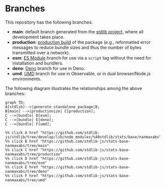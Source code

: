 <!--

@license Apache-2.0

Copyright (c) 2022 The Stdlib Authors.

Licensed under the Apache License, Version 2.0 (the "License");
you may not use this file except in compliance with the License.
You may obtain a copy of the License at

    http://www.apache.org/licenses/LICENSE-2.0

Unless required by applicable law or agreed to in writing, software
distributed under the License is distributed on an "AS IS" BASIS,
WITHOUT WARRANTIES OR CONDITIONS OF ANY KIND, either express or implied.
See the License for the specific language governing permissions and
limitations under the License.

-->

# Branches

This repository has the following branches:

-   **main**: default branch generated from the [stdlib project][stdlib-url], where all development takes place.
-   **production**: [production build][production-url] of the package (e.g., reformatted error messages to reduce bundle sizes and thus the number of bytes transmitted over a network).
-   **esm**: [ES Module][esm-url] branch for use via a `script` tag without the need for installation and bundlers.
-   **deno**: [Deno][deno-url] branch for use in Deno.
-   **umd**: [UMD][umd-url] branch for use in Observable, or in dual browser/Node.js environments.

The following diagram illustrates the relationships among the above branches:

```mermaid
graph TD;
A[stdlib]-->|generate standalone package|B;
B[main] -->|productionize| C[production];
C -->|bundle| D[esm];
C -->|bundle| E[deno];
C -->|bundle| F[umd];

%% click A href "https://github.com/stdlib-js/stdlib/tree/develop/lib/node_modules/%40stdlib/stats/base/nanmaxabs"
%% click B href "https://github.com/stdlib-js/stats-base-nanmaxabs/tree/main"
%% click C href "https://github.com/stdlib-js/stats-base-nanmaxabs/tree/production"
%% click D href "https://github.com/stdlib-js/stats-base-nanmaxabs/tree/esm"
%% click E href "https://github.com/stdlib-js/stats-base-nanmaxabs/tree/deno"
%% click F href "https://github.com/stdlib-js/stats-base-nanmaxabs/tree/umd"
```

[stdlib-url]: https://github.com/stdlib-js/stdlib/tree/develop/lib/node_modules/%40stdlib/stats/base/nanmaxabs
[production-url]: https://github.com/stdlib-js/stats-base-nanmaxabs/tree/production
[deno-url]: https://github.com/stdlib-js/stats-base-nanmaxabs/tree/deno
[umd-url]: https://github.com/stdlib-js/stats-base-nanmaxabs/tree/umd
[esm-url]: https://github.com/stdlib-js/stats-base-nanmaxabs/tree/esm